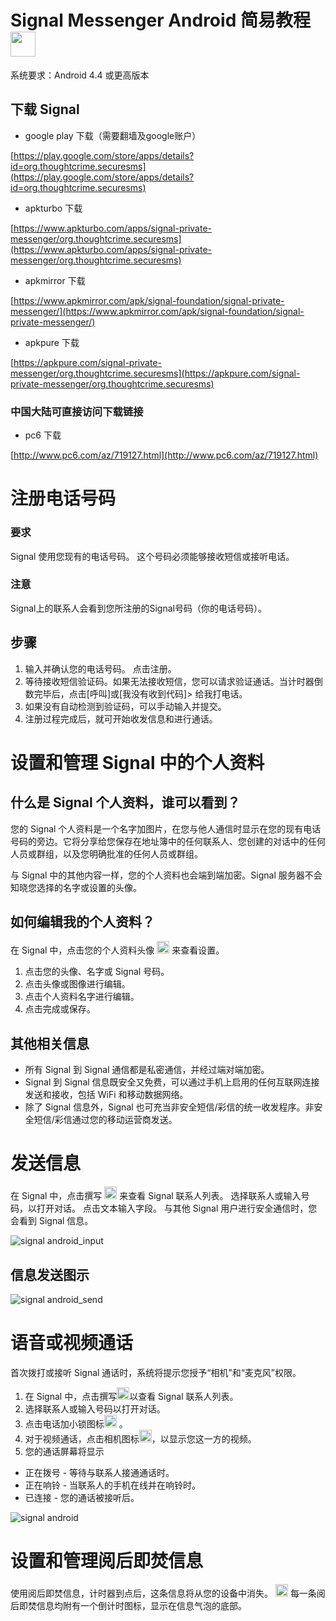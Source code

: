 # Signal Messenger Android 简易教程 <img width="40" height="40" src="https://guestszhen.github.io/test202002/img/signal.png"/>
系统要求：Android 4.4 或更高版本
## 下载 Signal  

* google play 下载（需要翻墙及google账户）

[https://play.google.com/store/apps/details?id=org.thoughtcrime.securesms](https://play.google.com/store/apps/details?id=org.thoughtcrime.securesms)

* apkturbo 下载

[https://www.apkturbo.com/apps/signal-private-messenger/org.thoughtcrime.securesms](https://www.apkturbo.com/apps/signal-private-messenger/org.thoughtcrime.securesms)
 
* apkmirror 下载

[https://www.apkmirror.com/apk/signal-foundation/signal-private-messenger/](https://www.apkmirror.com/apk/signal-foundation/signal-private-messenger/)

* apkpure 下载

[https://apkpure.com/signal-private-messenger/org.thoughtcrime.securesms](https://apkpure.com/signal-private-messenger/org.thoughtcrime.securesms)

### 中国大陆可直接访问下载链接
* pc6 下载 

[http://www.pc6.com/az/719127.html](http://www.pc6.com/az/719127.html)



# 注册电话号码
### 要求
Signal 使用您现有的电话号码。 这个号码必须能够接收短信或接听电话。
### 注意
Signal上的联系人会看到您所注册的Signal号码（你的电话号码）。

## 步骤
1. 输入并确认您的电话号码。 点击注册。
2. 等待接收短信验证码。如果无法接收短信，您可以请求验证通话。当计时器倒数完毕后，点击[呼叫]或[我没有收到代码]> 给我打电话。
3. 如果没有自动检测到验证码，可以手动输入并提交。
4. 注册过程完成后，就可开始收发信息和进行通话。

# 设置和管理 Signal 中的个人资料

## 什么是 Signal 个人资料，谁可以看到？
您的 Signal 个人资料是一个名字加图片，在您与他人通信时显示在您的现有电话号码的旁边。它将分享给您保存在地址簿中的任何联系人、您创建的对话中的任何人员或群组，以及您明确批准的任何人员或群组。

与 Signal 中的其他内容一样，您的个人资料也会端到端加密。Signal 服务器不会知晓您选择的名字或设置的头像。

## 如何编辑我的个人资料？

在 Signal 中，点击您的个人资料头像 <img src="https://guestszhen.github.io/test202002/img/profile_avatar.png" width="20" height="20"> 
来查看设置。
1. 点击您的头像、名字或 Signal 号码。
2. 点击头像或图像进行编辑。
3. 点击个人资料名字进行编辑。
4. 点击完成或保存。


## 其他相关信息
* 所有 Signal 到 Signal 通信都是私密通信，并经过端对端加密。
* Signal 到 Signal 信息既安全又免费，可以通过手机上启用的任何互联网连接发送和接收，包括 WiFi 和移动数据网络。
* 除了 Signal 信息外，Signal 也可充当非安全短信/彩信的统一收发程序。非安全短信/彩信通过您的移动运营商发送。

# 发送信息

在 Signal 中，点击撰写 
<img src="https://guestszhen.github.io/test202002/img/android_compose.png" width="20" height="20">
来查看 Signal 联系人列表。
选择联系人或输入号码，以打开对话。
点击文本输入字段。
与其他 Signal 用户进行安全通信时，您会看到 Signal 信息。

 ![signal android_input](https://guestszhen.github.io/test202002/img/android_input_private.jpeg)


## 信息发送图示
 ![signal android_send](https://guestszhen.github.io/test202002/img/send.png)
 
# 语音或视频通话
首次拨打或接听 Signal 通话时，系统将提示您授予“相机”和“麦克风”权限。

1. 在 Signal 中，点击撰写<img src="https://guestszhen.github.io/test202002/img/android_compose.png" width="20" height="20">以查看 Signal 联系人列表。
2. 选择联系人或输入号码以打开对话。
3. 点击电话加小锁图标<img src="https://guestszhen.github.io/test202002/img/android_call_icon_private.png" width="20" height="20"> 。
4. 对于视频通话，点击相机图标<img src="https://guestszhen.github.io/test202002/img/android_video_icon.png" width="20" height="20">，以显示您这一方的视频。
5. 您的通话屏幕将显示
* 正在拨号 - 等待与联系人接通通话时。
* 正在响铃 - 当联系人的手机在线并在响铃时。
* 已连接 - 您的通话被接听后。

 ![signal android](https://guestszhen.github.io/test202002/img/android_call_screen.png)
 
# 设置和管理阅后即焚信息
使用阅后即焚信息，计时器到点后，这条信息将从您的设备中消失。
 <img width="20" height="20" src="https://guestszhen.github.io/test202002/img/disappearing_countdown.gif"/> 每一条阅后即焚信息均附有一个倒计时图标，显示在信息气泡的底部。
